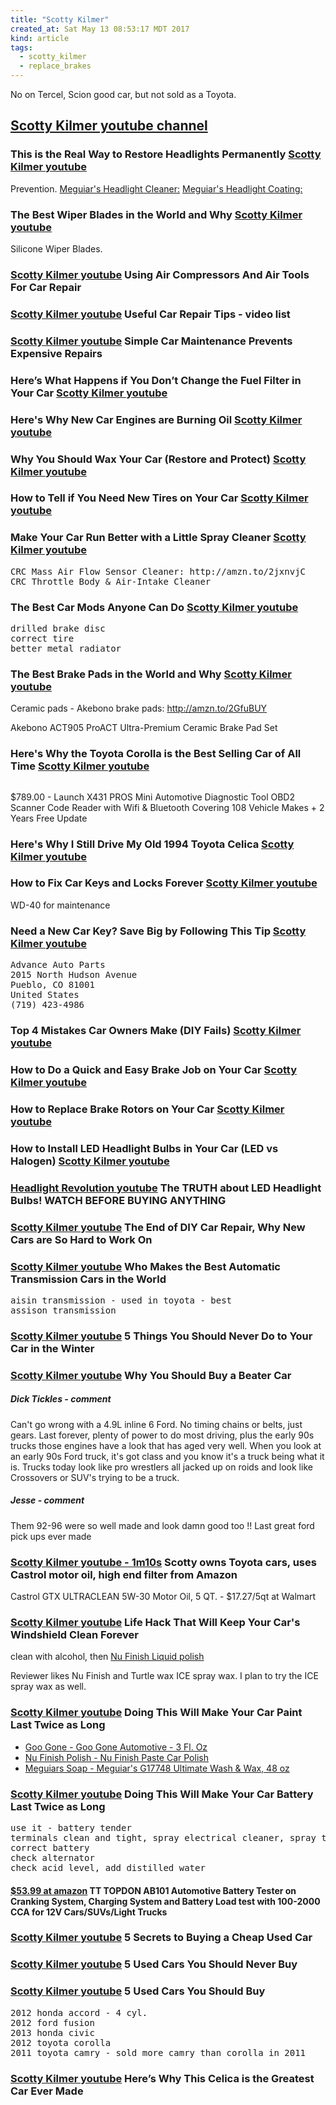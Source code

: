 ```yaml
---
title: "Scotty Kilmer"
created_at: Sat May 13 08:53:17 MDT 2017
kind: article
tags:
  - scotty_kilmer
  - replace_brakes
---
```


No on Tercel, Scion good car, but not sold as a Toyota.


<h2>
  <a href="https://www.youtube.com/user/scottykilmer/featured" target="_blank">Scotty Kilmer youtube channel</a>
</h2>

<h3>
  This is the Real Way to Restore Headlights Permanently
  <a href="https://www.youtube.com/watch?v=E9NP0_nF2ak" target="_blank">Scotty Kilmer youtube</a>
</h3>

Prevention.
<a href="https://amzn.to/2l2FvDY" target="_blank">Meguiar's Headlight Cleaner:</a>
<a href="https://amzn.to/2JALdHx" target="_blank">Meguiar's Headlight Coating:</a>


<h3>
  The Best Wiper Blades in the World and Why
  <a href="https://www.youtube.com/watch?v=SpdgahDp2Wg" target="_blank">Scotty Kilmer youtube</a>
</h3>

Silicone Wiper Blades.

<h3>
  <a href="https://www.youtube.com/watch?v=_ou5oGOo_jw" target="_blank">Scotty Kilmer youtube</a>
  Using Air Compressors And Air Tools For Car Repair
</h3>

<h3>
  <a href="https://www.youtube.com/playlist?list=PLY9mgCQatPBxbLKu8KegOq9Lo8QUGJSQi" target="_blank">Scotty Kilmer youtube</a>
  Useful Car Repair Tips - video list
</h3>

<h3>
  <a href="https://www.youtube.com/watch?v=GaKKSFEsAdI&index=45&list=PLY9mgCQatPBxbLKu8KegOq9Lo8QUGJSQi" target="_blank">Scotty Kilmer youtube</a>
  Simple Car Maintenance Prevents Expensive Repairs
</h3>

<h3>
  Here’s What Happens if You Don’t Change the Fuel Filter in Your Car
  <a href="https://www.youtube.com/watch?v=cR05qq0pA78" target="_blank">Scotty Kilmer youtube</a>
</h3>

<h3>
  Here's Why New Car Engines are Burning Oil
  <a href="https://www.youtube.com/watch?v=G924YI4Ek44" target="_blank">Scotty Kilmer youtube</a>
</h3>

<h3>
  Why You Should Wax Your Car (Restore and Protect)
  <a href="https://www.youtube.com/watch?v=XUhoERb4klA" target="_blank">Scotty Kilmer youtube</a>
</h3>

<h3>
  How to Tell if You Need New Tires on Your Car
  <a href="https://www.youtube.com/watch?v=6PM3M6lWGHM" target="_blank">Scotty Kilmer youtube</a>
</h3>

<h3>
  Make Your Car Run Better with a Little Spray Cleaner
  <a href="https://www.youtube.com/watch?v=NWCKvU2FmDc" target="_blank">Scotty Kilmer youtube</a>
</h3>

<pre>
CRC Mass Air Flow Sensor Cleaner: http://amzn.to/2jxnvjC
CRC Throttle Body & Air-Intake Cleaner
</pre>

<h3>
  The Best Car Mods Anyone Can Do
  <a href="https://www.youtube.com/watch?v=cjBrA1lMXPE" target="_blank">Scotty Kilmer youtube</a>
</h3>

<pre>
drilled brake disc
correct tire
better metal radiator
</pre>

<h3>
  The Best Brake Pads in the World and Why
  <a href="https://www.youtube.com/watch?v=j7vH8IRbjEc&t=6s" target="_blank">Scotty Kilmer youtube</a>
</h3>

Ceramic pads - Akebono brake pads: http://amzn.to/2GfuBUY

Akebono ACT905 ProACT Ultra-Premium Ceramic Brake Pad Set 

<h3>
  Here's Why the Toyota Corolla is the Best Selling Car of All Time
  <a href="https://www.youtube.com/watch?v=jLJXmgnHjIk" target="_blank">Scotty Kilmer youtube</a>
</h3>

<pre>
</pre>

$789.00  - Launch X431 PROS Mini Automotive Diagnostic Tool OBD2 Scanner Code Reader with Wifi & Bluetooth Covering 108 Vehicle Makes + 2 Years Free Update

<h3>
  Here's Why I Still Drive My Old 1994 Toyota Celica
  <a href="https://www.youtube.com/watch?v=i1xvqh6E-V8" target="_blank">Scotty Kilmer youtube</a>
</h3>

<h3>
  How to Fix Car Keys and Locks Forever
  <a href="https://www.youtube.com/watch?v=3cU4tS9s7pE" target="_blank">Scotty Kilmer youtube</a>
</h3>

WD-40 for maintenance

<h3>
  Need a New Car Key? Save Big by Following This Tip
  <a href="https://www.youtube.com/watch?v=BCmbRphC6z4" target="_blank">Scotty Kilmer youtube</a>
</h3>

<pre>
Advance Auto Parts
2015 North Hudson Avenue
Pueblo, CO 81001
United States
(719) 423-4986
</pre>

<h3>
  Top 4 Mistakes Car Owners Make (DIY Fails)
  <a href="https://www.youtube.com/watch?v=jLlM0K0Tr8o" target="_blank">Scotty Kilmer youtube</a>
</h3>

<h3>
  How to Do a Quick and Easy Brake Job on Your Car
  <a href="https://www.youtube.com/watch?v=sWql_s7PSts" target="_blank">Scotty Kilmer youtube</a>
</h3>

<h3>
  How to Replace Brake Rotors on Your Car
  <a href="https://www.youtube.com/watch?v=oyalDCftJZA" target="_blank">Scotty Kilmer youtube</a>
</h3>

<h3>
  How to Install LED Headlight Bulbs in Your Car (LED vs Halogen)
  <a href="https://www.youtube.com/watch?v=QB1-NBBWhto" target="_blank">Scotty Kilmer youtube</a>
</h3>

<h3>
  <a href="https://www.youtube.com/watch?v=DeaDrH0gXZk" target="_blank">Headlight Revolution youtube</a>
  The TRUTH about LED Headlight Bulbs! WATCH BEFORE BUYING ANYTHING
</h3>

<h3>
  <a href="https://www.youtube.com/watch?v=oqFpg7jS3ro" target="_blank">Scotty Kilmer youtube</a>
  The End of DIY Car Repair, Why New Cars are So Hard to Work On
</h3>

<h3>
  <a href="https://www.youtube.com/watch?v=YYnYkx8Rwp0" target="_blank">Scotty Kilmer youtube</a>
  Who Makes the Best Automatic Transmission Cars in the World
</h3>

<pre>
aisin transmission - used in toyota - best
assison transmission
</pre>

<h3>
  <a href="https://www.youtube.com/watch?v=GvD9I19480A" target="_blank">Scotty Kilmer youtube</a>
  5 Things You Should Never Do to Your Car in the Winter
</h3>

<h3>
  <a href="https://www.youtube.com/watch?v=eWr7V173p5U" target="_blank">Scotty Kilmer youtube</a>
  Why You Should Buy a Beater Car
</h3>

<h5>Dick Tickles - comment</h5>

Can't go wrong with a 4.9L inline 6 Ford. No timing chains or belts,
just gears. Last forever, plenty of power to do most driving, plus the
early 90s trucks those engines have a look that has aged very well. When
you look at an early 90s Ford truck, it's got class and you know it's a
truck being what it is. Trucks today look like pro wrestlers all jacked
up on roids and look like Crossovers or SUV's trying to be a truck.

<h5>Jesse - comment</h5>

Them 92-96 were so well made and look damn good too !! Last great ford pick ups ever made

<h3>
  <a href="https://www.youtube.com/watch?v=LG0QmvHuvxc" target="_blank">Scotty Kilmer youtube - 1m10s</a>
  Scotty owns Toyota cars, uses Castrol motor oil, high end filter from Amazon
</h3>

Castrol GTX ULTRACLEAN 5W-30 Motor Oil, 5 QT. - $17.27/5qt at Walmart

<h3>
  <a href="https://www.youtube.com/watch?v=WTkbwli1i2Y" target="_blank">Scotty Kilmer youtube</a>
  Life Hack That Will Keep Your Car's Windshield Clean Forever
</h3>

clean with alcohol, then
<a href="https://www.amazon.com/gp/product/B000BPSW7C" target="_blank">Nu Finish Liquid polish</a>

Reviewer likes Nu Finish and Turtle wax ICE spray wax. I plan to try the ICE spray wax as well.

<h3>
  <a href="https://www.youtube.com/watch?v=I5RT55H5mUM" target="_blank">Scotty Kilmer youtube</a>
  Doing This Will Make Your Car Paint Last Twice as Long
</h3>

<ul>
  <li><a href="https://amzn.to/2sNR2Le" target="_blank">Goo Gone - Goo Gone Automotive - 3 Fl. Oz</a></li>
  <li><a href="https://amzn.to/2Sb01nO" target="_blank">Nu Finish Polish - Nu Finish Paste Car Polish </a></li>
  <li><a href="https://amzn.to/2MugXAq" target="_blank">Meguiars Soap - Meguiar's G17748 Ultimate Wash & Wax, 48 oz </a></li>
</ul>

<h3>
  <a href="" target="_blank">Scotty Kilmer youtube</a>
  Doing This Will Make Your Car Battery Last Twice as Long
</h3>

<pre>
use it - battery tender
terminals clean and tight, spray electrical cleaner, spray terminal protector
correct battery
check alternator
check acid level, add distilled water
</pre>

<h4>
  <a href="https://www.amazon.com/gp/product/B07DDDDSK9" target="_blank">$53.99 at amazon</a>
  TT TOPDON AB101 Automotive Battery Tester on Cranking System, Charging System and Battery Load test with 100-2000 CCA for 12V Cars/SUVs/Light Trucks 
</h4>

<h3>
  <a href="https://www.youtube.com/watch?v=ux2IZ8hIbqs" target="_blank">Scotty Kilmer youtube</a>
  5 Secrets to Buying a Cheap Used Car
</h3>

<h3>
  <a href="https://www.youtube.com/watch?v=FTxZWYouCMc" target="_blank">Scotty Kilmer youtube</a>
  5 Used Cars You Should Never Buy
</h3>

<h3>
  <a href="https://www.youtube.com/watch?v=FN30KqBl6HA" target="_blank">Scotty Kilmer youtube</a>
  5 Used Cars You Should Buy
</h3>

<pre>
2012 honda accord - 4 cyl.
2012 ford fusion
2013 honda civic
2012 toyota corolla
2011 toyota camry - sold more camry than corolla in 2011
</pre>

<h3>
  <a href="https://www.youtube.com/watch?v=Q-M0M69lIFY" target="_blank">Scotty Kilmer youtube</a>
  Here’s Why This Celica is the Greatest Car Ever Made
</h3>

<!--
html boilerplate fragments
<a href="" target="_blank"></a>
<a name=""></a>
<img src="" width="400px">
<img type="image/svg+xml" src="abc.svg" width="400px">
<ul>
  <li></li>
  <li><a href="" target="_blank"></a></li>
</ul>
<pre>
</pre>
<p style="margin-bottom: 2em;"></p>
<hr style="border: 0; height: 3px; background: #333; background-image: linear-gradient(to right, #ccc, #333, #ccc);">
<pre><code>
</code></pre>
<math xmlns='http://www.w3.org/1998/Math/MathML' display='block'>
</math>
-->
